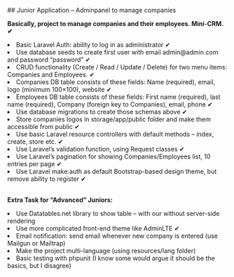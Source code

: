 <p>## Junior Application  – Adminpanel to manage companies<p>
    <b>Basically, project to manage companies and their employees. Mini-CRM. ✔</b>
<li>Basic Laravel Auth: ability to log in as administrator ✔</li>
<li>Use database seeds to create first user with email admin@admin.com and password “password” ✔</li>
<li>CRUD functionality (Create / Read / Update / Delete) for two menu items: Companies and Employees. ✔</li>
<li>Companies DB table consists of these fields: Name (required), email, logo (minimum 100×100), website ✔</li>
<li>Employees DB table consists of these fields: First name (required), last name (required), Company (foreign key to Companies), email, phone ✔</li>
<li>Use database migrations to create those schemas above ✔</li>
<li>Store companies logos in storage/app/public folder and make them accessible from public ✔</li>
<li>Use basic Laravel resource controllers with default methods – index, create, store etc. ✔</li>
<li>Use Laravel’s validation function, using Request classes ✔</li>
<li>Use Laravel’s pagination for showing Companies/Employees list, 10 entries per page ✔</li>
<li>Use Laravel make:auth as default Bootstrap-based design theme, but remove ability to register ✔</li>

<br><b>Extra Task for “Advanced” Juniors:</b>
<li>Use Datatables.net library to show table – with our without server-side rendering</li>
<li>Use more complicated front-end theme like AdminLTE ✔</li>
<li>Email notification: send email whenever new company is entered (use Mailgun or Mailtrap)</li>
<li>Make the project multi-language (using resources/lang folder)</li>
<li>Basic testing with phpunit (I know some would argue it should be the basics, but I disagree)</li>
